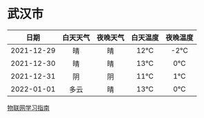 # 武汉市
|日期|白天天气|夜晚天气|白天温度|夜晚温度|
|:--:|:--:|:--:|:--:|:--:|
|2021-12-29|晴|晴|12℃|-2℃|
|2021-12-30|晴|晴|13℃|0℃|
|2021-12-31|阴|阴|11℃|1℃|
|2022-01-01|多云|晴|13℃|0℃|
 
[物联网学习指南](http://doc.lziqi.top/IoT)

